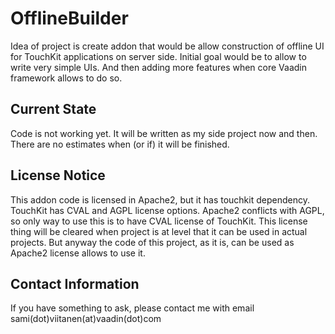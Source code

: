 OfflineBuilder
==============

Idea of project is create addon that would be allow construction of offline UI for TouchKit applications
on server side. Initial goal would be to allow to write very simple UIs. And then adding more features
when core Vaadin framework allows to do so.

Current State
-------------

Code is not working yet. It will be written as my side project now and then. There are no estimates when
(or if) it will be finished.

License Notice
--------------

This addon code is licensed in Apache2, but it has touchkit dependency. TouchKit has CVAL and AGPL license
options. Apache2 conflicts with AGPL, so only way to use this is to have CVAL license of TouchKit. This
license thing will be cleared when project is at level that it can be used in actual projects. But anyway
the code of this project, as it is, can be used as Apache2 license allows to use it.

Contact Information
-------------------

If you have something to ask, please contact me with email sami(dot)viitanen(at)vaadin(dot)com